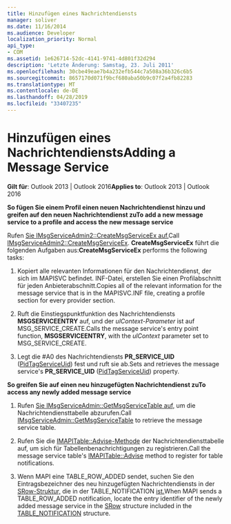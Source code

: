 ```yaml
---
title: Hinzufügen eines Nachrichtendiensts
manager: soliver
ms.date: 11/16/2014
ms.audience: Developer
localization_priority: Normal
api_type:
- COM
ms.assetid: 1e626714-52dc-4141-9741-4d801f32d294
description: 'Letzte Änderung: Samstag, 23. Juli 2011'
ms.openlocfilehash: 30cbe49eae7b4a232efb544c7a508a36b326c6b5
ms.sourcegitcommit: 8657170d071f9bcf680aba50b9c07f2a4fb82283
ms.translationtype: MT
ms.contentlocale: de-DE
ms.lasthandoff: 04/28/2019
ms.locfileid: "33407235"
---
```

# <a name="adding-a-message-service"></a><span data-ttu-id="0401f-103">Hinzufügen eines Nachrichtendiensts</span><span class="sxs-lookup"><span data-stu-id="0401f-103">Adding a Message Service</span></span>

  
  
<span data-ttu-id="0401f-104">**Gilt für**: Outlook 2013 | Outlook 2016</span><span class="sxs-lookup"><span data-stu-id="0401f-104">**Applies to**: Outlook 2013 | Outlook 2016</span></span> 
  
 <span data-ttu-id="0401f-105">**So fügen Sie einem Profil einen neuen Nachrichtendienst hinzu und greifen auf den neuen Nachrichtendienst zu**</span><span class="sxs-lookup"><span data-stu-id="0401f-105">**To add a new message service to a profile and access the new message service**</span></span>
  
<span data-ttu-id="0401f-106">Rufen [Sie IMsgServiceAdmin2::CreateMsgServiceEx auf.](imsgserviceadmin2-createmsgserviceex.md)</span><span class="sxs-lookup"><span data-stu-id="0401f-106">Call [IMsgServiceAdmin2::CreateMsgServiceEx](imsgserviceadmin2-createmsgserviceex.md).</span></span> <span data-ttu-id="0401f-107">**CreateMsgServiceEx** führt die folgenden Aufgaben aus:</span><span class="sxs-lookup"><span data-stu-id="0401f-107">**CreateMsgServiceEx** performs the following tasks:</span></span> 
  
1. <span data-ttu-id="0401f-108">Kopiert alle relevanten Informationen für den Nachrichtendienst, der sich im MAPISVC befindet. INF-Datei, erstellen Sie einen Profilabschnitt für jeden Anbieterabschnitt.</span><span class="sxs-lookup"><span data-stu-id="0401f-108">Copies all of the relevant information for the message service that is in the MAPISVC.INF file, creating a profile section for every provider section.</span></span>
    
2. <span data-ttu-id="0401f-109">Ruft die Einstiegspunktfunktion des Nachrichtendiensts **MSGSERVICEENTRY** auf, und der  _ulContext-Parameter_ ist auf MSG_SERVICE_CREATE.</span><span class="sxs-lookup"><span data-stu-id="0401f-109">Calls the message service's entry point function, **MSGSERVICEENTRY**, with the  _ulContext_ parameter set to MSG_SERVICE_CREATE.</span></span> 
    
3. <span data-ttu-id="0401f-110">Legt die #A0 des Nachrichtendiensts **PR_SERVICE_UID** ([PidTagServiceUid](pidtagserviceuid-canonical-property.md)) fest und ruft sie ab.</span><span class="sxs-lookup"><span data-stu-id="0401f-110">Sets and retrieves the message service's **PR_SERVICE_UID** ([PidTagServiceUid](pidtagserviceuid-canonical-property.md)) property.</span></span>
    
 <span data-ttu-id="0401f-111">**So greifen Sie auf einen neu hinzugefügten Nachrichtendienst zu**</span><span class="sxs-lookup"><span data-stu-id="0401f-111">**To access any newly added message service**</span></span>
  
1. <span data-ttu-id="0401f-112">Rufen [Sie IMsgServiceAdmin::GetMsgServiceTable auf,](imsgserviceadmin-getmsgservicetable.md) um die Nachrichtendiensttabelle abzurufen.</span><span class="sxs-lookup"><span data-stu-id="0401f-112">Call [IMsgServiceAdmin::GetMsgServiceTable](imsgserviceadmin-getmsgservicetable.md) to retrieve the message service table.</span></span> 
    
2. <span data-ttu-id="0401f-113">Rufen Sie die [IMAPITable::Advise-Methode](imapitable-advise.md) der Nachrichtendiensttabelle auf, um sich für Tabellenbenachrichtigungen zu registrieren.</span><span class="sxs-lookup"><span data-stu-id="0401f-113">Call the message service table's [IMAPITable::Advise](imapitable-advise.md) method to register for table notifications.</span></span> 
    
3. <span data-ttu-id="0401f-114">Wenn MAPI eine TABLE_ROW_ADDED sendet, suchen Sie den Eintragsbezeichner des neu hinzugefügten Nachrichtendiensts in der [SRow-Struktur,](srow.md) die in der TABLE_NOTIFICATION [ist.](table_notification.md)</span><span class="sxs-lookup"><span data-stu-id="0401f-114">When MAPI sends a TABLE_ROW_ADDED notification, locate the entry identifier of the newly added message service in the [SRow](srow.md) structure included in the [TABLE_NOTIFICATION](table_notification.md) structure.</span></span> 
    

